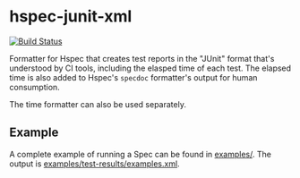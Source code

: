 # hspec-junit-xml

[![Build Status](https://travis-ci.org/tvision-insights/hspec-junit-xml.svg?branch=travis)](https://travis-ci.org/tvision-insights/hspec-junit-xml)

Formatter for Hspec that creates test reports in the "JUnit" format that's understood by CI tools,
including the elasped time of each test. The elapsed time is also added to Hspec's `specdoc`
formatter's output for human consumption.

The time formatter can also be used separately.

## Example

A complete example of running a Spec can be found in [examples/](examples/test/Spec.hs). The output
is [examples/test-results/examples.xml](examples/test-results/examples.xml).
